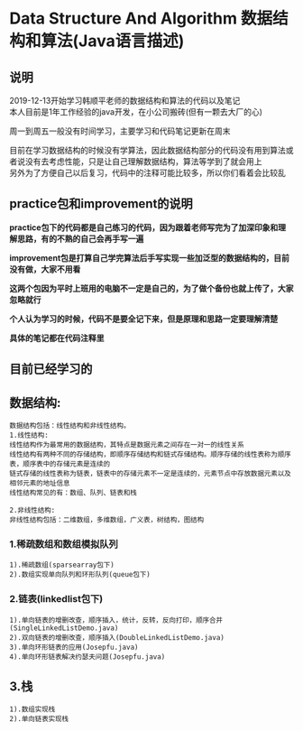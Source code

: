 # Data Structure And Algorithm 数据结构和算法(Java语言描述)

## 说明

2019-12-13开始学习韩顺平老师的数据结构和算法的代码以及笔记  
本人目前是1年工作经验的java开发，在小公司搬砖(但有一颗去大厂的心)

周一到周五一般没有时间学习，主要学习和代码笔记更新在周末  



目前在学习数据结构的时候没有学算法，因此数据结构部分的代码没有用到算法或者说没有去考虑性能，只是让自己理解数据结构，算法等学到了就会用上  
另外为了方便自己以后复习，代码中的注释可能比较多，所以你们看着会比较乱  

## practice包和improvement的说明

**practice包下的代码都是自己练习的代码，因为跟着老师写完为了加深印象和理解思路，有的不熟的自己会再手写一遍**

**improvement包是打算自己学完算法后手写实现一些加泛型的数据结构的，目前没有做，大家不用看**

**这两个包因为平时上班用的电脑不一定是自己的，为了做个备份也就上传了，大家忽略就行**



**个人认为学习的时候，代码不是要全记下来，但是原理和思路一定要理解清楚**

**具体的笔记都在代码注释里**



## 目前已经学习的
## 数据结构:

```
数据结构包括：线性结构和非线性结构。
1.线性结构:
线性结构作为最常用的数据结构，其特点是数据元素之间存在一对一的线性关系
线性结构有两种不同的存储结构，即顺序存储结构和链式存储结构。顺序存储的线性表称为顺序表，顺序表中的存储元素是连续的
链式存储的线性表称为链表，链表中的存储元素不一定是连续的，元素节点中存放数据元素以及相邻元素的地址信息
线性结构常见的有：数组、队列、链表和栈

2.非线性结构:
非线性结构包括：二维数组，多维数组，广义表，树结构，图结构
```



  ### 1.稀疏数组和数组模拟队列

    1).稀疏数组(sparsearray包下)
    2).数组实现单向队列和环形队列(queue包下)
  ### 2.链表(linkedlist包下)
    1).单向链表的增删改查，顺序插入，统计，反转，反向打印，顺序合并(SingleLinkedListDemo.java)
    2).双向链表的增删改查，顺序插入(DoubleLinkedListDemo.java)
    3).单向环形链表的应用(Josepfu.java)
    4).单向环形链表解决约瑟夫问题(Josepfu.java)

##  3.栈

```
1).数组实现栈
2).单向链表实现栈
```

